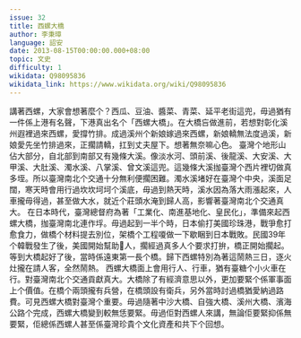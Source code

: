 ```yaml
---
issue: 32
title: 西螺大橋
author: 李秉璋
language: 詔安
date: 2013-08-15T00:00:00.000+08:00
topic: 文史
difficulty: 1
wikidata: Q98095836
wikidata_link: https://www.wikidata.org/wiki/Q98095836
---
```

講著西螺，大家會想著麼个？西瓜、豆油、醬菜、青菜、延平老街這兜，毋過猶有一件係上港有名聲，下港真出名个「西螺大橋」。在大橋吂做進前，若想對彰化溪州遐裡過來西螺，愛撐竹排。成過溪州个新娘嫁過來西螺，新娘轎無法度過溪，新娘愛先坐竹排過來，正擱請轎，扛到丈夫屋下。想著無奈嘛心色。
臺灣个地形山佔大部分，自北部到南部又有幾條大溪。像淡水河、頭前溪、後龍溪、大安溪、大甲溪、大肚溪、濁水溪、八掌溪、曾文溪這兜。這幾條大溪拁臺灣个西片裡切做真多垤。所以臺灣南北个交通十分無利便擱困難。濁水溪堵好在臺灣个中央，溪面足闊，寒天時會用行過坎坎坷坷个溪底，毋過到熱天時，溪水因為落大雨漲起來，人車攏毋得過，甚至做大水，就近个莊頭水淹到歸人高，影響著臺灣南北个交通真大。
在日本時代，臺灣總督府為著「工業化、南進基地化、皇民化」，準備來起西螺大橋，拁臺灣南北連作垺。毋過起到一半个時，日本偷打美國珍珠港，戰爭愈打愈食力，做橋个材料提去別位，架橋个工程嗄做一下歇睏到日本戰敗。民國39年个韓戰發生了後，美國開始幫助𫣆人，擱經過真多人个要求打拚，橋正開始擱起。等到大橋起好了後，當時係遠東第一長个橋。歸下西螺特別為著這鬧熱三日，逐火灶攏在請人客，全然鬧熱。
西螺大橋面上會用行人、行車，猶有臺糖个小火車在行。對臺灣南北个交通貢獻真大。大橋除了有經濟意思以外，更加要緊个係軍事面上个價值。在橋个兩頭攏有兵營，在橋頭設有衛兵，另外當時討過橋猶愛納過路費。可見西螺大橋對臺灣个重要。毋過隨著中沙大橋、自強大橋、溪州大橋、濱海公路个完成，西螺大橋變到較無恁要緊。毋過佢對西螺人來講，無論佢要緊抑係無要緊，佢總係西螺人甚至係臺灣珍貴个文化資產和共下个回想。
